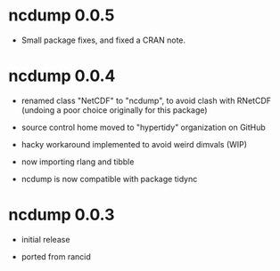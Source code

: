 # ncdump 0.0.5

* Small package fixes, and fixed a CRAN note. 

# ncdump 0.0.4

* renamed class "NetCDF" to "ncdump", to avoid clash with RNetCDF (undoing a poor choice originally for this package)

* source control home moved to "hypertidy" organization on GitHub

* hacky workaround implemented to avoid weird dimvals (WIP)

* now importing rlang and tibble

* ncdump is now compatible with package tidync

# ncdump 0.0.3

* initial release

* ported from rancid



